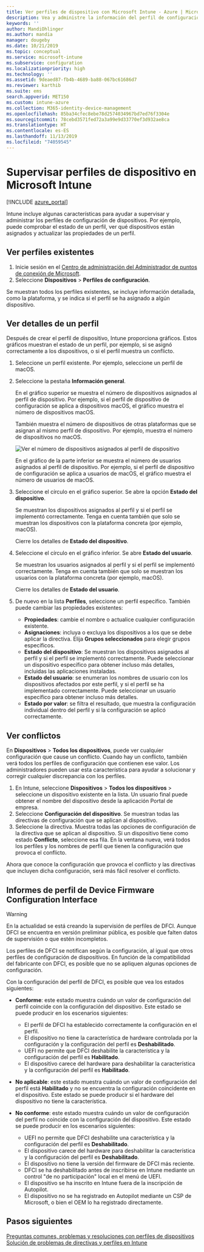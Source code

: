 ```yaml
---
title: Ver perfiles de dispositivo con Microsoft Intune - Azure | Microsoft Docs
description: Vea y administre la información del perfil de configuración de dispositivos en Microsoft Intune, vea un gráfico del número de dispositivos asignados a un perfil y qué dispositivos tienen perfiles asignados o implementados. También se puede solucionar problemas con perfiles de configuración de conflictos.
keywords: ''
author: MandiOhlinger
ms.author: mandia
manager: dougeby
ms.date: 10/21/2019
ms.topic: conceptual
ms.service: microsoft-intune
ms.subservice: configuration
ms.localizationpriority: high
ms.technology: ''
ms.assetid: 9deaed87-fb4b-4689-ba88-067bc61686d7
ms.reviewer: karthib
ms.suite: ems
search.appverid: MET150
ms.custom: intune-azure
ms.collection: M365-identity-device-management
ms.openlocfilehash: 85ba34cfec8ebe78d2574034967bd7ed76f3304e
ms.sourcegitcommit: 78cebd3571fed72a3a99e9d33770ef3d932ae8ca
ms.translationtype: HT
ms.contentlocale: es-ES
ms.lasthandoff: 11/13/2019
ms.locfileid: "74059545"
---
```

# <a name="monitor-device-profiles-in-microsoft-intune"></a>Supervisar perfiles de dispositivo en Microsoft Intune

[!INCLUDE [azure_portal](../includes/azure_portal.md)]

Intune incluye algunas características para ayudar a supervisar y administrar los perfiles de configuración de dispositivos. Por ejemplo, puede comprobar el estado de un perfil, ver qué dispositivos están asignados y actualizar las propiedades de un perfil.

## <a name="view-existing-profiles"></a>Ver perfiles existentes

1. Inicie sesión en el [Centro de administración del Administrador de puntos de conexión de Microsoft](https://go.microsoft.com/fwlink/?linkid=2109431).
2. Seleccione **Dispositivos** > **Perfiles de configuración**.

Se muestran todos los perfiles existentes, se incluye información detallada, como la plataforma, y se indica si el perfil se ha asignado a algún dispositivo.

## <a name="view-details-on-a-profile"></a>Ver detalles de un perfil

Después de crear el perfil de dispositivo, Intune proporciona gráficos. Estos gráficos muestran el estado de un perfil, por ejemplo, si se asignó correctamente a los dispositivos, o si el perfil muestra un conflicto.

1. Seleccione un perfil existente. Por ejemplo, seleccione un perfil de macOS.
2. Seleccione la pestaña **Información general**.

    En el gráfico superior se muestra el número de dispositivos asignados al perfil de dispositivo. Por ejemplo, si el perfil de dispositivo de configuración se aplica a dispositivos macOS, el gráfico muestra el número de dispositivos macOS.

    También muestra el número de dispositivos de otras plataformas que se asignan al mismo perfil de dispositivo. Por ejemplo, muestra el número de dispositivos no macOS.

    ![Ver el número de dispositivos asignados al perfil de dispositivo](./media/device-profile-monitor/device-configuration-profile-graphical-chart.png)

    En el gráfico de la parte inferior se muestra el número de usuarios asignados al perfil de dispositivo. Por ejemplo, si el perfil de dispositivo de configuración se aplica a usuarios de macOS, el gráfico muestra el número de usuarios de macOS.

3. Seleccione el círculo en el gráfico superior. Se abre la opción **Estado del dispositivo**.

    Se muestran los dispositivos asignados al perfil y si el perfil se implementó correctamente. Tenga en cuenta también que solo se muestran los dispositivos con la plataforma concreta (por ejemplo, macOS).

    Cierre los detalles de **Estado del dispositivo**.

4. Seleccione el círculo en el gráfico inferior. Se abre **Estado del usuario**. 

    Se muestran los usuarios asignados al perfil y si el perfil se implementó correctamente. Tenga en cuenta también que solo se muestran los usuarios con la plataforma concreta (por ejemplo, macOS).

    Cierre los detalles de **Estado del usuario**.

5. De nuevo en la lista **Perfiles**, seleccione un perfil específico. También puede cambiar las propiedades existentes:
    - **Propiedades**: cambie el nombre o actualice cualquier configuración existente.
    - **Asignaciones**: incluya o excluya los dispositivos a los que se debe aplicar la directiva. Elija **Grupos seleccionados** para elegir grupos específicos.
    - **Estado del dispositivo**: Se muestran los dispositivos asignados al perfil y si el perfil se implementó correctamente. Puede seleccionar un dispositivo específico para obtener incluso más detalles, incluidas las aplicaciones instaladas.
    - **Estado del usuario**: se enumeran los nombres de usuario con los dispositivos afectados por este perfil, y si el perfil se ha implementado correctamente. Puede seleccionar un usuario específico para obtener incluso más detalles.
    - **Estado por valor**: se filtra el resultado, que muestra la configuración individual dentro del perfil y si la configuración se aplicó correctamente.

## <a name="view-conflicts"></a>Ver conflictos

En **Dispositivos** > **Todos los dispositivos**, puede ver cualquier configuración que cause un conflicto. Cuando hay un conflicto, también verá todos los perfiles de configuración que contienen ese valor. Los administradores pueden usar esta característica para ayudar a solucionar y corregir cualquier discrepancia con los perfiles.

1. En Intune, seleccione **Dispositivos** > **Todos los dispositivos** > seleccione un dispositivo existente en la lista. Un usuario final puede obtener el nombre del dispositivo desde la aplicación Portal de empresa.
2. Seleccione **Configuración del dispositivo**. Se muestran todas las directivas de configuración que se aplican al dispositivo.
3. Seleccione la directiva. Muestra todas las opciones de configuración de la directiva que se aplican al dispositivo. Si un dispositivo tiene como estado **Conflicto**, seleccione esa fila. En la ventana nueva, verá todos los perfiles y los nombres de perfil que tienen la configuración que provoca el conflicto.

Ahora que conoce la configuración que provoca el conflicto y las directivas que incluyen dicha configuración, será más fácil resolver el conflicto. 

## <a name="device-firmware-configuration-interface-profile-reporting"></a>Informes de perfil de Device Firmware Configuration Interface

> [!WARNING]
> En la actualidad se está creando la supervisión de perfiles de DFCI. Aunque DFCI se encuentra en versión preliminar pública, es posible que falten datos de supervisión o que estén incompletos.

Los perfiles de DFCI se notifican según la configuración, al igual que otros perfiles de configuración de dispositivos. En función de la compatibilidad del fabricante con DFCI, es posible que no se apliquen algunas opciones de configuración.

Con la configuración del perfil de DFCI, es posible que vea los estados siguientes:

- **Conforme**: este estado muestra cuándo un valor de configuración del perfil coincide con la configuración del dispositivo. Este estado se puede producir en los escenarios siguientes:

  - El perfil de DFCI ha establecido correctamente la configuración en el perfil.
  - El dispositivo no tiene la característica de hardware controlada por la configuración y la configuración del perfil es **Deshabilitado**.
  - UEFI no permite que DFCI deshabilite la característica y la configuración del perfil es **Habilitado**.
  - El dispositivo carece del hardware para deshabilitar la característica y la configuración del perfil es **Habilitado**.

- **No aplicable**: este estado muestra cuándo un valor de configuración del perfil está **Habilitado** y no se encuentra la configuración coincidente en el dispositivo. Este estado se puede producir si el hardware del dispositivo no tiene la característica.

- **No conforme**: este estado muestra cuándo un valor de configuración del perfil no coincide con la configuración del dispositivo. Este estado se puede producir en los escenarios siguientes:

  - UEFI no permite que DFCI deshabilite una característica y la configuración del perfil es **Deshabilitado**.
  - El dispositivo carece del hardware para deshabilitar la característica y la configuración del perfil es **Deshabilitado**.
  - El dispositivo no tiene la versión del firmware de DFCI más reciente.
  - DFCI se ha deshabilitado antes de inscribirse en Intune mediante un control "de no participación" local en el menú de UEFI.
  - El dispositivo se ha inscrito en Intune fuera de la inscripción de Autopilot.
  - El dispositivo no se ha registrado en Autopilot mediante un CSP de Microsoft, o bien el OEM lo ha registrado directamente.

## <a name="next-steps"></a>Pasos siguientes

[Preguntas comunes, problemas y resoluciones con perfiles de dispositivos](device-profile-troubleshoot.md)  
[Solución de problemas de directivas y perfiles en Intune](troubleshoot-policies-in-microsoft-intune.md)
